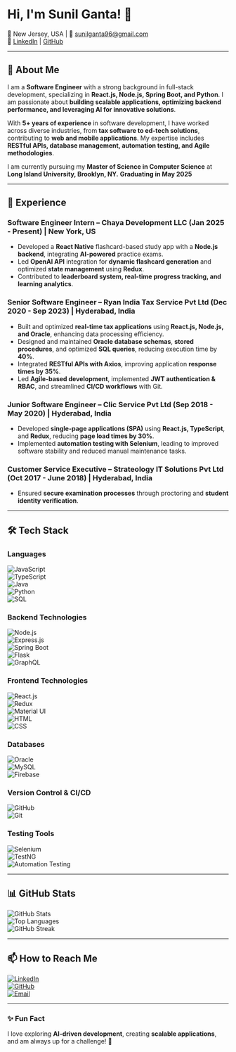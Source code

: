 # Hi, I'm Sunil Ganta! 👋

📍 New Jersey, USA | 📧 [sunilganta96@gmail.com](mailto:sunilganta96@gmail.com)  
🔗 [LinkedIn](https://www.linkedin.com/in/sunil-ganta-profile/) | [GitHub](https://github.com/Sunil0124)

---

## 🚀 About Me  

I am a **Software Engineer** with a strong background in full-stack development, specializing in **React.js, Node.js, Spring Boot, and Python**. I am passionate about **building scalable applications, optimizing backend performance, and leveraging AI for innovative solutions**.

With **5+ years of experience** in software development, I have worked across diverse industries, from **tax software to ed-tech solutions**, contributing to **web and mobile applications**. My expertise includes **RESTful APIs, database management, automation testing, and Agile methodologies**.

I am currently pursuing my **Master of Science in Computer Science** at **Long Island University, Brooklyn, NY.** **Graduating in May 2025**

---

## 💼 Experience  

### Software Engineer Intern – Chaya Development LLC (Jan 2025 - Present) | New York, US  
- Developed a **React Native** flashcard-based study app with a **Node.js backend**, integrating **AI-powered** practice exams.  
- Led **OpenAI API** integration for **dynamic flashcard generation** and optimized **state management** using **Redux**.  
- Contributed to **leaderboard system, real-time progress tracking, and learning analytics**.  

### Senior Software Engineer – Ryan India Tax Service Pvt Ltd (Dec 2020 - Sep 2023) | Hyderabad, India  
- Built and optimized **real-time tax applications** using **React.js, Node.js, and Oracle**, enhancing data processing efficiency.  
- Designed and maintained **Oracle database schemas**, **stored procedures**, and optimized **SQL queries**, reducing execution time by **40%**.  
- Integrated **RESTful APIs with Axios**, improving application **response times by 35%**.  
- Led **Agile-based development**, implemented **JWT authentication & RBAC**, and streamlined **CI/CD workflows** with Git.  

### Junior Software Engineer – Clic Service Pvt Ltd (Sep 2018 - May 2020) | Hyderabad, India  
- Developed **single-page applications (SPA)** using **React.js, TypeScript**, and **Redux**, reducing **page load times by 30%**.  
- Implemented **automation testing with Selenium**, leading to improved software stability and reduced manual maintenance tasks.  

### Customer Service Executive – Strateology IT Solutions Pvt Ltd (Oct 2017 - June 2018) | Hyderabad, India  
- Ensured **secure examination processes** through proctoring and **student identity verification**.  

---

## 🛠 Tech Stack  

### Languages  
![JavaScript](https://img.shields.io/badge/JavaScript-F7DF1E?style=flat&logo=javascript&logoColor=black)  
![TypeScript](https://img.shields.io/badge/TypeScript-3178C6?style=flat&logo=typescript&logoColor=white)  
![Java](https://img.shields.io/badge/Java-007396?style=flat&logo=java&logoColor=white)  
![Python](https://img.shields.io/badge/Python-3776AB?style=flat&logo=python&logoColor=white)  
![SQL](https://img.shields.io/badge/SQL-4479A1?style=flat&logo=MySQL&logoColor=white)  

### Backend Technologies  
![Node.js](https://img.shields.io/badge/Node.js-43853D?style=flat&logo=node.js&logoColor=white)  
![Express.js](https://img.shields.io/badge/Express.js-000000?style=flat&logo=express&logoColor=white)  
![Spring Boot](https://img.shields.io/badge/Spring%20Boot-6DB33F?style=flat&logo=spring-boot&logoColor=white)  
![Flask](https://img.shields.io/badge/Flask-000000?style=flat&logo=flask&logoColor=white)  
![GraphQL](https://img.shields.io/badge/GraphQL-E10098?style=flat&logo=graphql&logoColor=white)  

### Frontend Technologies  
![React.js](https://img.shields.io/badge/React-61DAFB?style=flat&logo=react&logoColor=black)  
![Redux](https://img.shields.io/badge/Redux-764ABC?style=flat&logo=redux&logoColor=white)  
![Material UI](https://img.shields.io/badge/Material--UI-0081CB?style=flat&logo=material-ui&logoColor=white)  
![HTML](https://img.shields.io/badge/HTML5-E34F26?style=flat&logo=html5&logoColor=white)  
![CSS](https://img.shields.io/badge/CSS3-1572B6?style=flat&logo=css3&logoColor=white)  

### Databases  
![Oracle](https://img.shields.io/badge/Oracle-F80000?style=flat&logo=oracle&logoColor=white)  
![MySQL](https://img.shields.io/badge/MySQL-4479A1?style=flat&logo=mysql&logoColor=white)  
![Firebase](https://img.shields.io/badge/Firebase-FFCA28?style=flat&logo=firebase&logoColor=black)  

### Version Control & CI/CD  
![GitHub](https://img.shields.io/badge/GitHub-181717?style=flat&logo=github&logoColor=white)  
![Git](https://img.shields.io/badge/Git-F05032?style=flat&logo=git&logoColor=white)  

### Testing Tools  
![Selenium](https://img.shields.io/badge/Selenium-43B02A?style=flat&logo=selenium&logoColor=white)  
![TestNG](https://img.shields.io/badge/TestNG-000000?style=flat&logo=testng&logoColor=white)  
![Automation Testing](https://img.shields.io/badge/Automation%20Testing-007396?style=flat)  

---

## 📊 GitHub Stats  

![GitHub Stats](https://github-readme-stats.vercel.app/api?username=yourusername&show_icons=true&theme=tokyonight)  
![Top Languages](https://github-readme-stats.vercel.app/api/top-langs/?username=yourusername&layout=compact&theme=tokyonight)  
![GitHub Streak](https://streak-stats.demolab.com?user=yourusername&theme=tokyonight&hide_border=true)  

---

## 📫 How to Reach Me  

[![LinkedIn](https://img.shields.io/badge/LinkedIn-blue?style=flat&logo=linkedin&logoColor=white)](https://www.linkedin.com/in/sunil-ganta-profile/)  
[![GitHub](https://img.shields.io/badge/GitHub-black?style=flat&logo=github&logoColor=white)](https://github.com/Sunil0124)  
[![Email](https://img.shields.io/badge/Email-D14836?style=flat&logo=gmail&logoColor=white)](mailto:sunilganta96@gmail.com)  

---

### ✨ Fun Fact  
I love exploring **AI-driven development**, creating **scalable applications**, and am always up for a challenge! 🚀  
